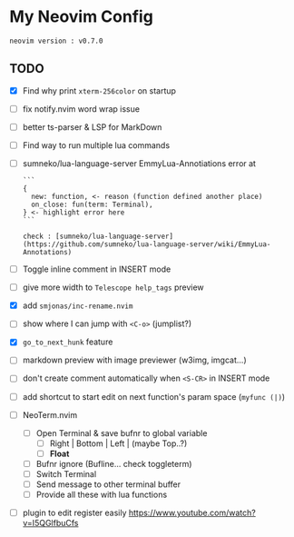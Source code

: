 # My Neovim Config

```
neovim version : v0.7.0
```

## TODO

- [x] Find why print `xterm-256color` on startup
- [ ] fix notify.nvim word wrap issue
- [ ] better ts-parser & LSP for MarkDown
- [ ] Find way to run multiple lua commands
- [ ] sumneko/lua-language-server EmmyLua-Annotiations error at

      ```
      {
        new: function, <- reason (function defined another place)
        on_close: fun(term: Terminal),
      } <- highlight error here
      ```

      check : [sumneko/lua-language-server](https://github.com/sumneko/lua-language-server/wiki/EmmyLua-Annotations)

- [ ] Toggle inline comment in INSERT mode
- [ ] give more width to `Telescope help_tags` preview
- [x] add `smjonas/inc-rename.nvim`
- [ ] show where I can jump with `<C-o>` (jumplist?)
- [x] `go_to_next_hunk` feature
- [ ] markdown preview with image previewer (w3img, imgcat...)
- [ ] don't create comment automatically when `<S-CR>` in INSERT mode
- [ ] add shortcut to start edit on next function's param space (`myfunc (|)`)
- [ ] NeoTerm.nvim
  - [ ] Open Terminal & save bufnr to global variable
    - [ ] Right | Bottom | Left | (maybe Top..?)
    - [ ] **Float**
  - [ ] Bufnr ignore (Bufline... check toggleterm)
  - [ ] Switch Terminal
  - [ ] Send message to other terminal buffer
  - [ ] Provide all these with lua functions
- [ ] plugin to edit register easily <https://www.youtube.com/watch?v=I5QGlfbuCfs>
